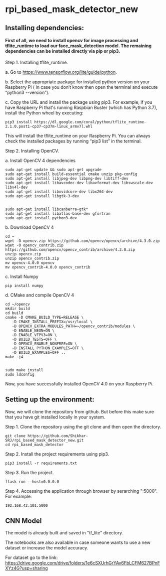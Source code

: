 # rpi_based_mask_detector_new

## Installing dependencies:

#### First of all, we need to install opencv for image processing and tflite_runtime to load our face_mask_detection model. The remaining dependencies can be installed directly via pip or pip3.

Step 1. Installing tflite_runtime.
  
  a. Go to https://www.tensorflow.org/lite/guide/python.
  
  b. Select the appropriate package for installed python version on your Raspberry Pi ( In case you don’t know then open the terminal and execute “python3 --version”).
  
  c. Copy the URL and install the package using pip3. For example, if you have Raspberry Pi that's running Raspbian Buster (which has Python 3.7), install the Python wheel by executing:

    
    pip3 install https://dl.google.com/coral/python/tflite_runtime-2.1.0.post1-cp37-cp37m-linux_armv7l.whl

   

This will install the tflite_runtime on your Raspberry Pi. You can always check the installed packages by running “pip3 list” in the terminal.

 

 

Step 2. Installing OpenCV.

 a. Install OpenCV 4 dependencies

    sudo apt-get update && sudo apt-get upgrade
    sudo apt-get install build-essential cmake unzip pkg-config
    sudo apt-get install libjpeg-dev libpng-dev libtiff-dev
    sudo apt-get install libavcodec-dev libavformat-dev libswscale-dev libv4l-dev
    sudo apt-get install libxvidcore-dev libx264-dev
    sudo apt-get install libgtk-3-dev


    sudo apt-get install libcanberra-gtk*
    sudo apt-get install libatlas-base-dev gfortran
    sudo apt-get install python3-dev

 
 b. Download OpenCV 4

    cd ~
    wget -O opencv.zip https://github.com/opencv/opencv/archive/4.3.0.zip
    wget -O opencv_contrib.zip https://github.com/opencv/opencv_contrib/archive/4.3.0.zip
    unzip opencv.zip
    unzip opencv_contrib.zip
    mv opencv-4.0.0 opencv
    mv opencv_contrib-4.0.0 opencv_contrib

 
 c. Install Numpy

    pip install numpy

 
 d. CMake and compile OpenCV 4

    cd ~/opencv
    mkdir build
    cd build
    cmake -D CMAKE_BUILD_TYPE=RELEASE \
       -D CMAKE_INSTALL_PREFIX=/usr/local \
       -D OPENCV_EXTRA_MODULES_PATH=~/opencv_contrib/modules \
       -D ENABLE_NEON=ON \
       -D ENABLE_VFPV3=ON \
       -D BUILD_TESTS=OFF \
       -D OPENCV_ENABLE_NONFREE=ON \
       -D INSTALL_PYTHON_EXAMPLES=OFF \
       -D BUILD_EXAMPLES=OFF ..
    make -j4


    sudo make install
    sudo ldconfig


Now, you have successfully installed OpenCV 4.0 on your Raspberry Pi. 
 

 
## Setting up the environment:

Now, we will clone the repository from github. But before this make sure that you have git installed locally in your system.

 

Step 1. Clone the repository using the git clone and then open the directory.

    git clone https://github.com/Shikhar-SRJ/rpi_based_mask_detector_new.git
    cd rpi_based_mask_detector 

 

Step 2. Install the project requirements using pip3.

    pip3 install -r requirements.txt

 

Step 3. Run the project.

    flask run --host=0.0.0.0

 

Step 4. Accessing the application through browser by serarching "<ip address of your raspberry pi>:5000". For example:

    192.168.42.101:5000



## CNN Model

The model is already built and saved in "tf_lite" directory.

The notebooks are also available in case someone wants to use a new dataset or increase the model accuracy.

For dataset go to the link: https://drive.google.com/drive/folders/1e6cSXUrhGrYAv6FbLCFM627BPnFXYz4G?usp=sharing
